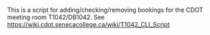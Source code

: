 
This is a script for adding/checking/removing bookings for the CDOT meeting
room T1042/DB1042. See https://wiki.cdot.senecacollege.ca/wiki/T1042_CLI_Script

